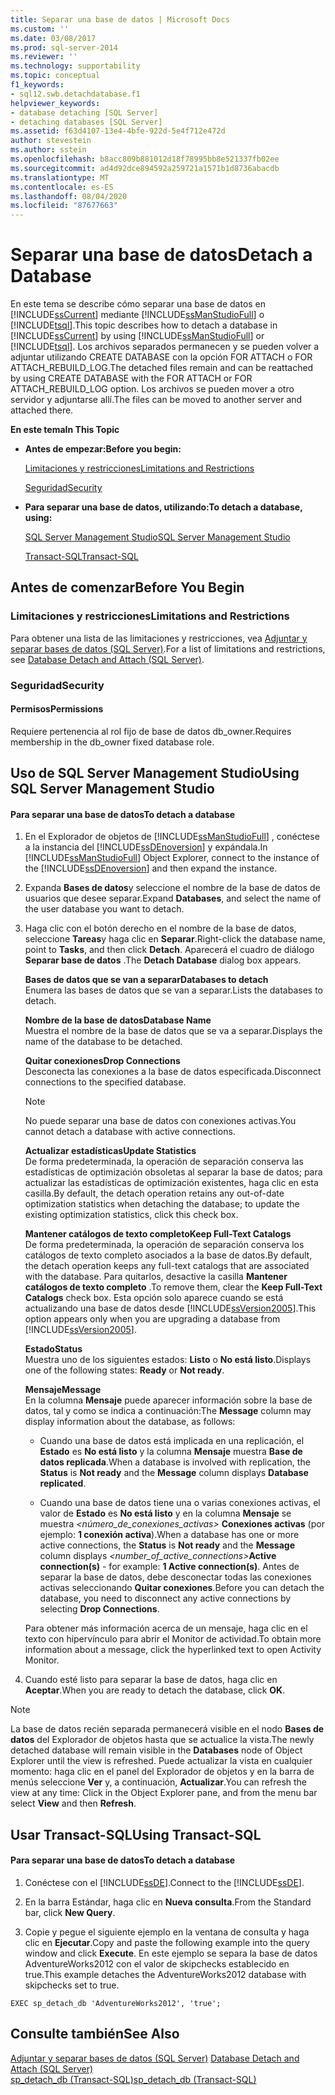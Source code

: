 ```yaml
---
title: Separar una base de datos | Microsoft Docs
ms.custom: ''
ms.date: 03/08/2017
ms.prod: sql-server-2014
ms.reviewer: ''
ms.technology: supportability
ms.topic: conceptual
f1_keywords:
- sql12.swb.detachdatabase.f1
helpviewer_keywords:
- database detaching [SQL Server]
- detaching databases [SQL Server]
ms.assetid: f63d4107-13e4-4bfe-922d-5e4f712e472d
author: stevestein
ms.author: sstein
ms.openlocfilehash: b8acc809b881012d18f78995bb8e521337fb02ee
ms.sourcegitcommit: ad4d92dce894592a259721a1571b1d8736abacdb
ms.translationtype: MT
ms.contentlocale: es-ES
ms.lasthandoff: 08/04/2020
ms.locfileid: "87677663"
---
```

# <a name="detach-a-database"></a><span data-ttu-id="3da0f-102">Separar una base de datos</span><span class="sxs-lookup"><span data-stu-id="3da0f-102">Detach a Database</span></span>
  <span data-ttu-id="3da0f-103">En este tema se describe cómo separar una base de datos en [!INCLUDE[ssCurrent](../../includes/sscurrent-md.md)] mediante [!INCLUDE[ssManStudioFull](../../includes/ssmanstudiofull-md.md)] o [!INCLUDE[tsql](../../includes/tsql-md.md)].</span><span class="sxs-lookup"><span data-stu-id="3da0f-103">This topic describes how to detach a database in [!INCLUDE[ssCurrent](../../includes/sscurrent-md.md)] by using [!INCLUDE[ssManStudioFull](../../includes/ssmanstudiofull-md.md)] or [!INCLUDE[tsql](../../includes/tsql-md.md)].</span></span> <span data-ttu-id="3da0f-104">Los archivos separados permanecen y se pueden volver a adjuntar utilizando CREATE DATABASE con la opción FOR ATTACH o FOR ATTACH_REBUILD_LOG.</span><span class="sxs-lookup"><span data-stu-id="3da0f-104">The detached files remain and can be reattached by using CREATE DATABASE with the FOR ATTACH or FOR ATTACH_REBUILD_LOG option.</span></span> <span data-ttu-id="3da0f-105">Los archivos se pueden mover a otro servidor y adjuntarse allí.</span><span class="sxs-lookup"><span data-stu-id="3da0f-105">The files can be moved to another server and attached there.</span></span>  
  
 <span data-ttu-id="3da0f-106">**En este tema**</span><span class="sxs-lookup"><span data-stu-id="3da0f-106">**In This Topic**</span></span>  
  
-   <span data-ttu-id="3da0f-107">**Antes de empezar:**</span><span class="sxs-lookup"><span data-stu-id="3da0f-107">**Before you begin:**</span></span>  
  
     [<span data-ttu-id="3da0f-108">Limitaciones y restricciones</span><span class="sxs-lookup"><span data-stu-id="3da0f-108">Limitations and Restrictions</span></span>](#Restrictions)  
  
     [<span data-ttu-id="3da0f-109">Seguridad</span><span class="sxs-lookup"><span data-stu-id="3da0f-109">Security</span></span>](#Security)  
  
-   <span data-ttu-id="3da0f-110">**Para separar una base de datos, utilizando:**</span><span class="sxs-lookup"><span data-stu-id="3da0f-110">**To detach a database, using:**</span></span>  
  
     [<span data-ttu-id="3da0f-111">SQL Server Management Studio</span><span class="sxs-lookup"><span data-stu-id="3da0f-111">SQL Server Management Studio</span></span>](#SSMSProcedure)  
  
     [<span data-ttu-id="3da0f-112">Transact-SQL</span><span class="sxs-lookup"><span data-stu-id="3da0f-112">Transact-SQL</span></span>](#TsqlProcedure)  
  
##  <a name="before-you-begin"></a><a name="BeforeYouBegin"></a> <span data-ttu-id="3da0f-113">Antes de comenzar</span><span class="sxs-lookup"><span data-stu-id="3da0f-113">Before You Begin</span></span>  
  
###  <a name="limitations-and-restrictions"></a><a name="Restrictions"></a> <span data-ttu-id="3da0f-114">Limitaciones y restricciones</span><span class="sxs-lookup"><span data-stu-id="3da0f-114">Limitations and Restrictions</span></span>  
 <span data-ttu-id="3da0f-115">Para obtener una lista de las limitaciones y restricciones, vea [Adjuntar y separar bases de datos &#40;SQL Server&#41;](database-detach-and-attach-sql-server.md).</span><span class="sxs-lookup"><span data-stu-id="3da0f-115">For a list of limitations and restrictions, see [Database Detach and Attach &#40;SQL Server&#41;](database-detach-and-attach-sql-server.md).</span></span>  
  
###  <a name="security"></a><a name="Security"></a> <span data-ttu-id="3da0f-116">Seguridad</span><span class="sxs-lookup"><span data-stu-id="3da0f-116">Security</span></span>  
  
####  <a name="permissions"></a><a name="Permissions"></a> <span data-ttu-id="3da0f-117">Permisos</span><span class="sxs-lookup"><span data-stu-id="3da0f-117">Permissions</span></span>  
 <span data-ttu-id="3da0f-118">Requiere pertenencia al rol fijo de base de datos db_owner.</span><span class="sxs-lookup"><span data-stu-id="3da0f-118">Requires membership in the db_owner fixed database role.</span></span>  
  
##  <a name="using-sql-server-management-studio"></a><a name="SSMSProcedure"></a> <span data-ttu-id="3da0f-119">Uso de SQL Server Management Studio</span><span class="sxs-lookup"><span data-stu-id="3da0f-119">Using SQL Server Management Studio</span></span>  
  
#### <a name="to-detach-a-database"></a><span data-ttu-id="3da0f-120">Para separar una base de datos</span><span class="sxs-lookup"><span data-stu-id="3da0f-120">To detach a database</span></span>  
  
1.  <span data-ttu-id="3da0f-121">En el Explorador de objetos de [!INCLUDE[ssManStudioFull](../../includes/ssmanstudiofull-md.md)] , conéctese a la instancia del [!INCLUDE[ssDEnoversion](../../includes/ssdenoversion-md.md)] y expándala.</span><span class="sxs-lookup"><span data-stu-id="3da0f-121">In [!INCLUDE[ssManStudioFull](../../includes/ssmanstudiofull-md.md)] Object Explorer, connect to the instance of the [!INCLUDE[ssDEnoversion](../../includes/ssdenoversion-md.md)] and then expand the instance.</span></span>  
  
2.  <span data-ttu-id="3da0f-122">Expanda **Bases de datos**y seleccione el nombre de la base de datos de usuarios que desee separar.</span><span class="sxs-lookup"><span data-stu-id="3da0f-122">Expand **Databases**, and select the name of the user database you want to detach.</span></span>  
  
3.  <span data-ttu-id="3da0f-123">Haga clic con el botón derecho en el nombre de la base de datos, seleccione **Tareas**y haga clic en **Separar**.</span><span class="sxs-lookup"><span data-stu-id="3da0f-123">Right-click the database name, point to **Tasks**, and then click **Detach**.</span></span> <span data-ttu-id="3da0f-124">Aparecerá el cuadro de diálogo **Separar base de datos** .</span><span class="sxs-lookup"><span data-stu-id="3da0f-124">The **Detach Database** dialog box appears.</span></span>  
  
     <span data-ttu-id="3da0f-125">**Bases de datos que se van a separar**</span><span class="sxs-lookup"><span data-stu-id="3da0f-125">**Databases to detach**</span></span>  
     <span data-ttu-id="3da0f-126">Enumera las bases de datos que se van a separar.</span><span class="sxs-lookup"><span data-stu-id="3da0f-126">Lists the databases to detach.</span></span>  
  
     <span data-ttu-id="3da0f-127">**Nombre de la base de datos**</span><span class="sxs-lookup"><span data-stu-id="3da0f-127">**Database Name**</span></span>  
     <span data-ttu-id="3da0f-128">Muestra el nombre de la base de datos que se va a separar.</span><span class="sxs-lookup"><span data-stu-id="3da0f-128">Displays the name of the database to be detached.</span></span>  
  
     <span data-ttu-id="3da0f-129">**Quitar conexiones**</span><span class="sxs-lookup"><span data-stu-id="3da0f-129">**Drop Connections**</span></span>  
     <span data-ttu-id="3da0f-130">Desconecta las conexiones a la base de datos especificada.</span><span class="sxs-lookup"><span data-stu-id="3da0f-130">Disconnect connections to the specified database.</span></span>  
  
    > [!NOTE]  
    >  <span data-ttu-id="3da0f-131">No puede separar una base de datos con conexiones activas.</span><span class="sxs-lookup"><span data-stu-id="3da0f-131">You cannot detach a database with active connections.</span></span>  
  
     <span data-ttu-id="3da0f-132">**Actualizar estadísticas**</span><span class="sxs-lookup"><span data-stu-id="3da0f-132">**Update Statistics**</span></span>  
     <span data-ttu-id="3da0f-133">De forma predeterminada, la operación de separación conserva las estadísticas de optimización obsoletas al separar la base de datos; para actualizar las estadísticas de optimización existentes, haga clic en esta casilla.</span><span class="sxs-lookup"><span data-stu-id="3da0f-133">By default, the detach operation retains any out-of-date optimization statistics when detaching the database; to update the existing optimization statistics, click this check box.</span></span>  
  
     <span data-ttu-id="3da0f-134">**Mantener catálogos de texto completo**</span><span class="sxs-lookup"><span data-stu-id="3da0f-134">**Keep Full-Text Catalogs**</span></span>  
     <span data-ttu-id="3da0f-135">De forma predeterminada, la operación de separación conserva los catálogos de texto completo asociados a la base de datos.</span><span class="sxs-lookup"><span data-stu-id="3da0f-135">By default, the detach operation keeps any full-text catalogs that are associated with the database.</span></span> <span data-ttu-id="3da0f-136">Para quitarlos, desactive la casilla **Mantener catálogos de texto completo** .</span><span class="sxs-lookup"><span data-stu-id="3da0f-136">To remove them, clear the **Keep Full-Text Catalogs** check box.</span></span> <span data-ttu-id="3da0f-137">Esta opción solo aparece cuando se está actualizando una base de datos desde [!INCLUDE[ssVersion2005](../../includes/ssversion2005-md.md)].</span><span class="sxs-lookup"><span data-stu-id="3da0f-137">This option appears only when you are upgrading a database from [!INCLUDE[ssVersion2005](../../includes/ssversion2005-md.md)].</span></span>  
  
     <span data-ttu-id="3da0f-138">**Estado**</span><span class="sxs-lookup"><span data-stu-id="3da0f-138">**Status**</span></span>  
     <span data-ttu-id="3da0f-139">Muestra uno de los siguientes estados: **Listo** o **No está listo**.</span><span class="sxs-lookup"><span data-stu-id="3da0f-139">Displays one of the following states: **Ready** or **Not ready**.</span></span>  
  
     <span data-ttu-id="3da0f-140">**Mensaje**</span><span class="sxs-lookup"><span data-stu-id="3da0f-140">**Message**</span></span>  
     <span data-ttu-id="3da0f-141">En la columna **Mensaje** puede aparecer información sobre la base de datos, tal y como se indica a continuación:</span><span class="sxs-lookup"><span data-stu-id="3da0f-141">The **Message** column may display information about the database, as follows:</span></span>  
  
    -   <span data-ttu-id="3da0f-142">Cuando una base de datos está implicada en una replicación, el **Estado** es **No está listo** y la columna **Mensaje** muestra **Base de datos replicada**.</span><span class="sxs-lookup"><span data-stu-id="3da0f-142">When a database is involved with replication, the **Status** is **Not ready** and the **Message** column displays **Database replicated**.</span></span>  
  
    -   <span data-ttu-id="3da0f-143">Cuando una base de datos tiene una o varias conexiones activas, el valor de **Estado** es **No está listo** y en la columna **Mensaje** se muestra _<número_de_conexiones_activas>_ **Conexiones activas** (por ejemplo: **1 conexión activa**).</span><span class="sxs-lookup"><span data-stu-id="3da0f-143">When a database has one or more active connections, the **Status** is **Not ready** and the **Message** column displays _<number_of_active_connections>_**Active connection(s)** - for example: **1 Active connection(s)**.</span></span> <span data-ttu-id="3da0f-144">Antes de separar la base de datos, debe desconectar todas las conexiones activas seleccionando **Quitar conexiones**.</span><span class="sxs-lookup"><span data-stu-id="3da0f-144">Before you can detach the database, you need to disconnect any active connections by selecting **Drop Connections**.</span></span>  
  
     <span data-ttu-id="3da0f-145">Para obtener más información acerca de un mensaje, haga clic en el texto con hipervínculo para abrir el Monitor de actividad.</span><span class="sxs-lookup"><span data-stu-id="3da0f-145">To obtain more information about a message, click the hyperlinked text to open Activity Monitor.</span></span>  
  
4.  <span data-ttu-id="3da0f-146">Cuando esté listo para separar la base de datos, haga clic en **Aceptar**.</span><span class="sxs-lookup"><span data-stu-id="3da0f-146">When you are ready to detach the database, click **OK**.</span></span>  
  
> [!NOTE]  
>  <span data-ttu-id="3da0f-147">La base de datos recién separada permanecerá visible en el nodo **Bases de datos** del Explorador de objetos hasta que se actualice la vista.</span><span class="sxs-lookup"><span data-stu-id="3da0f-147">The newly detached database will remain visible in the **Databases** node of Object Explorer until the view is refreshed.</span></span> <span data-ttu-id="3da0f-148">Puede actualizar la vista en cualquier momento: haga clic en el panel del Explorador de objetos y en la barra de menús seleccione **Ver** y, a continuación, **Actualizar**.</span><span class="sxs-lookup"><span data-stu-id="3da0f-148">You can refresh the view at any time: Click in the Object Explorer pane, and from the menu bar select **View** and then **Refresh**.</span></span>  
  
##  <a name="using-transact-sql"></a><a name="TsqlProcedure"></a> <span data-ttu-id="3da0f-149">Usar Transact-SQL</span><span class="sxs-lookup"><span data-stu-id="3da0f-149">Using Transact-SQL</span></span>  
  
#### <a name="to-detach-a-database"></a><span data-ttu-id="3da0f-150">Para separar una base de datos</span><span class="sxs-lookup"><span data-stu-id="3da0f-150">To detach a database</span></span>  
  
1.  <span data-ttu-id="3da0f-151">Conéctese con el [!INCLUDE[ssDE](../../includes/ssde-md.md)].</span><span class="sxs-lookup"><span data-stu-id="3da0f-151">Connect to the [!INCLUDE[ssDE](../../includes/ssde-md.md)].</span></span>  
  
2.  <span data-ttu-id="3da0f-152">En la barra Estándar, haga clic en **Nueva consulta**.</span><span class="sxs-lookup"><span data-stu-id="3da0f-152">From the Standard bar, click **New Query**.</span></span>  
  
3.  <span data-ttu-id="3da0f-153">Copie y pegue el siguiente ejemplo en la ventana de consulta y haga clic en **Ejecutar**.</span><span class="sxs-lookup"><span data-stu-id="3da0f-153">Copy and paste the following example into the query window and click **Execute**.</span></span> <span data-ttu-id="3da0f-154">En este ejemplo se separa la base de datos AdventureWorks2012 con el valor de skipchecks establecido en true.</span><span class="sxs-lookup"><span data-stu-id="3da0f-154">This example detaches the AdventureWorks2012 database with skipchecks set to true.</span></span>  
  
```  
EXEC sp_detach_db 'AdventureWorks2012', 'true';  
```  
  
## <a name="see-also"></a><span data-ttu-id="3da0f-155">Consulte también</span><span class="sxs-lookup"><span data-stu-id="3da0f-155">See Also</span></span>  
 <span data-ttu-id="3da0f-156">[Adjuntar y separar bases de datos &#40;SQL Server&#41;](database-detach-and-attach-sql-server.md) </span><span class="sxs-lookup"><span data-stu-id="3da0f-156">[Database Detach and Attach &#40;SQL Server&#41;](database-detach-and-attach-sql-server.md) </span></span>  
 [<span data-ttu-id="3da0f-157">sp_detach_db &#40;Transact-SQL&#41;</span><span class="sxs-lookup"><span data-stu-id="3da0f-157">sp_detach_db &#40;Transact-SQL&#41;</span></span>](/sql/relational-databases/system-stored-procedures/sp-detach-db-transact-sql)  
  
  
